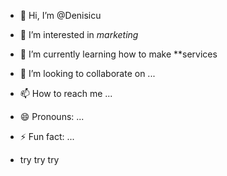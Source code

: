 - 👋 Hi, I’m @Denisicu
- 👀 I’m interested in *marketing*

- 🌱 I’m currently learning how to make **services
- 💞️ I’m looking to collaborate on ...
- 📫 How to reach me ...
- 😄 Pronouns: ...
- ⚡ Fun fact: ...
 - try try try
<!---
Denisicu/Denisicu is a ✨ special ✨ repository because its `README.md` (this file) appears on your GitHub profile.
You can click the Preview link to take a look at your changes.
--->
